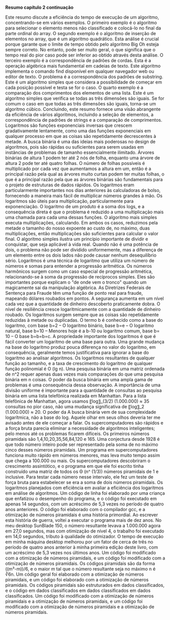 **Resumo capítulo 2 continuação**

Este resumo discute a eficiência do tempo de execução de um algoritmo, concentrando-se em vários exemplos. O primeiro exemplo é o algoritmo para selecionar o elemento menos não classificado e colocá-lo no final da parte ordinal do array. O segundo exemplo é o algoritmo de inserção de elementos no array, que é um algoritmo quadrático. Esta análise é crucial porque garante que o limite de tempo obtido pelo algoritmo Big Oh esteja sempre correto. No entanto, pode ser muito geral, o que significa que o tempo real do pior caso pode ser inferior ao obtido através desta análise.
O terceiro exemplo é a correspondência de padrões de cordas. Esta é a operação algébrica mais fundamental em cadeias de texto. Este algoritmo implementa o comando find disponível em qualquer navegador web ou editor de texto. O problema é a correspondência dos padrões de substring. Este é um algoritmo simples que considera a possibilidade de começar em cada posição possível e testa se for o caso.
O quarto exemplo é a comparação dos comprimentos dos elementos de uma lista. Este é um algoritmo simples que verifica se todas as três dimensões são iguais. Se for comum o caso em que todas as três dimensões são iguais, torna-se um algoritmo cúbico.
Concluindo, este resumo fornece uma visão abrangente da eficiência de vários algoritmos, incluindo a seleção de elementos, a correspondência de padrões de strings e a comparação de comprimentos.
Logaritmos são funções exponenciais inversas que crescem gradativamente lentamente, como uma das funções exponenciais em qualquer processo em que as coisas são repetidamente decrescentes à metade. A busca binária é uma das ideias mais poderosas no design de algoritmos, pois são rápidas ou suficientes para serem usadas em instâncias de problemas de tamanho essencialmente ilimitado.
Árvores binárias de altura 1 podem ter até 2 nós de folha, enquanto uma árvore de altura 2 pode ter até quatro folhas. O número de folhas possíveis é multiplicado por cada vez que aumentamos a altura em um, então é a principal razão pela qual as árvores muito curtas podem ter muitas folhas, o que é a principal razão pela que as árvores binárias são fundamentais para o projeto de estruturas de dados rápidos.
Os logaritmos eram particularmente importantes nos dias anteriores às calculadoras de bolso, fornecendo a maneira mais fácil de multiplicar números grandes à mão. Os logaritmos são úteis para multiplicação, particularmente para exponenciação. O logaritmo de um produto é a soma dos logs, e a consequência direta é que o problema é reduzido a uma multiplicação mais uma chamada para cada uma dessas funções.
O algoritmo mais simples executa multiplicações, calculando. Em ambos os casos, reduzimos pela metade o tamanho do nosso expoente ao custo de, no máximo, duas multiplicações, então multiplicações são suficientes para calcular o valor final.
O algoritmo simples ilustra um princípio importante de dividir e conquistar, que seja aplicável à vida real. Quando não é uma potência de dois, o problema não pode ser dividido uniformemente, mas a diferença de um elemento entre os dois lados não pode causar nenhum desequilíbrio sério.
Logaritmos é uma técnica de logaritmo que utiliza um número de números e somas para entender a progressão aritmética. Os números harmônicos surgem como um caso especial de progressão aritmética, relacionando-se à soma da progressão de recíprocos simples. Eles são importantes porque explicam o "de onde vem o tronco" quando um magicamente sai da manipulação algébrica.
As Diretrizes Federais de Sentença para Fraude têm uma função de ponto real para fraude, mapeando dólares roubados em pontos. A segurança aumenta em um nível cada vez que a quantidade de dinheiro descoberto praticamente dobra. O nível de resiliência cresce logaritmicamente com a quantidade de dinheiro roubado.
Os logaritmos surgem sempre que as coisas são repetidamente reduzidas à metade ou duplicadas. O termo b é conhecido como a base do logaritmo, com base b=2 – O logaritmo binário, base b=e – O logaritmo natural, base b=10 – Menores hoje é a b-10 ou logaritmo comum, base b= 10 – O base b=b=b=c.
A propriedade importante dos logaritmos é que é fácil converter um logaritmo de uma base para outra. Uma grande mudança na base do logaritmo produz pouca diferença no valor do logaritmo, em consequência, geralmente temos justificativa para ignorar a base do logaritmo ao analisar algoritmos.
Os logaritmos resultantes de qualquer função ao tamanho, e a taxa de crescimento do logaritmo de qualquer função polinomial é O (lg n). Uma pesquisa binária em uma matriz ordenada de n^2 requer apenas duas vezes mais comparações do que uma pesquisa binária em n coisas. O poder da busca binária em uma ampla gama de problemas é uma consequência dessa observação.
A importância de uma divisão uniforme é importante para a quantidade de consultas ao pesquisa binária em uma lista telefônica realizada em Manhattan. Para a lista telefônica de Manhattan, agora usamos 〖log〗_(3/2) (1.000.000) ≈ 35 consultas no pior caso, não uma mudança significativa de 〖log〗_2 (1.000.000) ≈ 20. O poder da A busca binária vem de sua complexidade logarítmica, não a base do log.
Aquele olhar em seus olhos deveria ter me avisado antes de ele começar a falar. Os supercomputadores são rápidos e a força bruta parecia eliminar a necessidade de algoritmos inteligentes; pelo menos até os problemas ficarem difíceis.
Os primeiros números piramidais são 1,4,10,20,35,56,84,120 e 165. Uma conjectura desde 1928 é que todo número inteiro pode ser representado pela soma de no máximo cinco desses números piramidais. Um programa em supercomputadores funciona muito rápido em números menores, mas leva muito tempo assim que chega a 100.000 ou mais.
Os supercomputadores descobriram o crescimento assintótico, e o programa em que ele foi escrito tinha construído uma matriz de todos os Θ (n^ (1/3)) números piramidais de 1 e inclusive. Para testar cada número nesse intervalo, ele fez um teste de força bruta para estabelecer se era a soma de dois números piramidais.
Os logaritmos planejados com eficiência em avaliar a eficiência dos logaritmos em análise de algoritmos.
Um código de linha foi elaborado por uma criança que enfatizou o desempenho do programa, e o código foi executado em apenas 14 segundos, com um acréscimo de 5,3 vezes no período de quatro anos anteriores. O código foi elaborado com o compilador gcc, e a otimização de números piramidais é uma história primordial.
Ao escrever esta história de guerra, voltei a executar o programa mais de dez anos. No meu desktop SunBlade 150, o número resultante levava a 1.000.000 agora em 27,0 segundos, mas com otimização de nível 4, o trabalho foi executado em 14,0 segundos, tributo à qualidade do otimizador. O tempo de execução em minha máquina desktop melhorou por um fator de cerca de três no período de quatro anos anterior à minha primeira edição deste livro, com um acréscimo de 5,3 vezes nos últimos anos.
Um código foi modificado com a otimização de números piramidais, e um código foi modificado com a otimização de números piramidais.
Os códigos piramidais são da forma ((m³-m))/6, e o maior m tal que o número resultante seja no máximo n é ∛6n. Um código geral foi elaborado com a otimização de números piramidais, e um código foi elaborado com a otimização de números piramidais.
Os códigos piramidais são estruturados em dados classificados, e o código em dados classificados em dados classificados em dados classificados. Um código foi modificado com a otimização de números piramidais e a otimização de números piramidais, e um código foi modificado com a otimização de números piramidais e a otimização de números piramidais.

